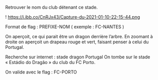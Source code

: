 Retrouver le nom du club détenant ce stade.

! https://i.ibb.co/CnRJx43/Capture-du-2021-01-10-22-15-44.png

Format de flag : PREFIXE-NOM ( exemple : FC-NANTES )

On aperçoit, ce qui parait être un dragon derrière l’arbre. En zoomant à droite on aperçoit un drapeau rouge et vert, faisant penser à celui du Portugal. 

Recherche sur internet : stade dragon Portugal
On tombe sur le stade « Estádio do Dragão » du club du FC Porto.

On valide avec le flag : FC-PORTO

